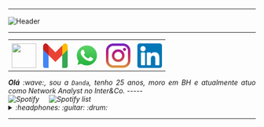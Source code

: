 
-----
<div>
<img align="center" alt="Header" src="https://github.com/ayandraa/ayandraa/blob/main/img/header2.png?raw=true"/>
</div>

-----

<div align="center">
<table>
<tr>
 <td align="center" colspan="11"></td>
</tr> 
<tr>
<td><a href="https://github.com/ayandraa" target="_blank"><img src="https://github.com/ayandraa/ayandraa/blob/main/img/github5.png?raw=true" width="50px" height="50px"/></a>
</td>
<td><a href="mailto:ayandrasuellen@gmail.com" target="_blank"><img src="https://github.com/ayandraa/ayandraa/blob/main/img/gmail3.png?raw=true" width="50px" height="50px"/></a>
</td>
<td><a href="https://wa.me/5531997265835" target="_blank"><img src="https://github.com/ayandraa/ayandraa/blob/main/img/wpp2.png?raw=true" width="50px" height="50px"/></a>
</td>
<td><a href="https://www.instagram.com/dandahatake/" target="_blank"><img src="https://github.com/ayandraa/ayandraa/blob/main/img/insta2.png?raw=true" width="50px" height="50px"/></a>
</td>
<td><a href="https://www.linkedin.com/in/ayandraa/" target="_blank"><img src="https://github.com/ayandraa/ayandraa/blob/main/img/linkedin2.png?raw=true" width="50px" height="50px"/></a>
</td>
</table>

</div>
<div align="justify">
<i><b>Olá</b> :wave:, sou a <code>Danda</code>, tenho 25 anos, moro em BH e atualmente atuo como Network Analyst no Inter&Co. 
-----



<div>
<img alt="Spotify" width="200px" height="270px" src="https://spotify-github-profile.vercel.app/api/view?uid=ayandrasuellen&cover_image=true&theme=default"/> &nbsp; &nbsp; 
<img alt="Spotify list" width="200px" height="270px" src="https://spotify-recently-played-readme.vercel.app/api?user=ayandrasuellen&count=10"/>
</div>
<div>
<details>
<summary>:headphones: :guitar: :drum:</summary>

</details>
</div>
</div>

-----
